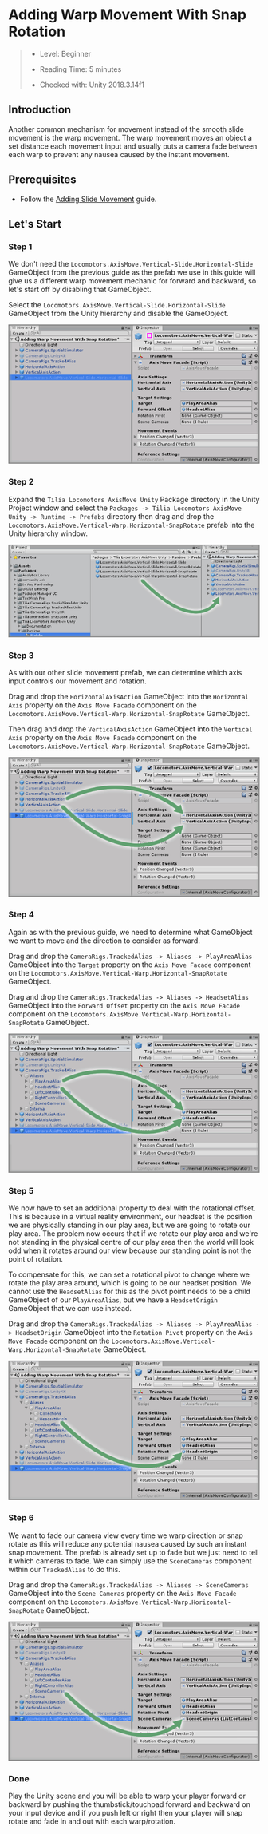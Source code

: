 # Adding Warp Movement With Snap Rotation

> * Level: Beginner
>
> * Reading Time: 5 minutes
>
> * Checked with: Unity 2018.3.14f1

## Introduction

Another common mechanism for movement instead of the smooth slide movement is the warp movement. The warp movement moves an object a set distance each movement input and usually puts a camera fade between each warp to prevent any nausea caused by the instant movement.

## Prerequisites

* Follow the [Adding Slide Movement] guide.

## Let's Start

### Step 1

We don't need the `Locomotors.AxisMove.Vertical-Slide.Horizontal-Slide` GameObject from the previous guide as the prefab we use in this guide will give us a different warp movement mechanic for forward and backward, so let's start off by disabling that GameObject.

Select the `Locomotors.AxisMove.Vertical-Slide.Horizontal-Slide` GameObject from the Unity hierarchy and disable the GameObject.

![Disable Slide Prefab](assets/images/DisableSlidePrefab.png)

### Step 2

Expand the `Tilia Locomotors AxisMove Unity` Package directory in the Unity Project window and select the `Packages -> Tilia Locomotors AxisMove Unity -> Runtime -> Prefabs` directory then drag and drop the `Locomotors.AxisMove.Vertical-Warp.Horizontal-SnapRotate` prefab into the Unity hierarchy window.

![Adding Axis Move Warp To Scene](assets/images/AddingAxisMoveWarpToScene.png)

### Step 3

As with our other slide movement prefab, we can determine which axis input controls our movement and rotation.

Drag and drop the `HorizontalAxisAction` GameObject into the `Horizontal Axis` property on the `Axis Move Facade` component on the `Locomotors.AxisMove.Vertical-Warp.Horizontal-SnapRotate` GameObject.

Then drag and drop the `VerticalAxisAction` GameObject into the `Vertical Axis` property on the `Axis Move Facade` component on the `Locomotors.AxisMove.Vertical-Warp.Horizontal-SnapRotate` GameObject.

![Drag And Drop Axis Actions Onto Axis Move Facade](assets/images/DragAndDropAxisActionsOntoAxisMoveFacade.png)

### Step 4

Again as with the previous guide, we need to determine what GameObject we want to move and the direction to consider as forward.

Drag and drop the `CameraRigs.TrackedAlias -> Aliases -> PlayAreaAlias` GameObject into the `Target` property on the `Axis Move Facade` component on the `Locomotors.AxisMove.Vertical-Warp.Horizontal-SnapRotate` GameObject.

Drag and drop the `CameraRigs.TrackedAlias -> Aliases -> HeadsetAlias` GameObject into the `Forward Offset` property on the `Axis Move Facade` component on the `Locomotors.AxisMove.Vertical-Warp.Horizontal-SnapRotate` GameObject.

![Drag And Drop Target And Offset Onto Axis Move Facade](assets/images/DragAndDropTargetAndOffsetOntoAxisMoveFacade.png)

### Step 5

We now have to set an additional property to deal with the rotational offset. This is because in a virtual reality environment, our headset is the position we are physically standing in our play area, but we are going to rotate our play area. The problem now occurs that if we rotate our play area and we're not standing in the physical centre of our play area then the world will look odd when it rotates around our view because our standing point is not the point of rotation.

To compensate for this, we can set a rotational pivot to change where we rotate the play area around, which is going to be our headset position. We cannot use the `HeadsetAlias` for this as the pivot point needs to be a child GameObject of our `PlayAreaAlias`, but we have a `HeadsetOrigin` GameObject that we can use instead.

Drag and drop the `CameraRigs.TrackedAlias -> Aliases -> PlayAreaAlias -> HeadsetOrigin` GameObject into the `Rotation Pivot` property on the `Axis Move Facade` component on the `Locomotors.AxisMove.Vertical-Warp.Horizontal-SnapRotate` GameObject.

![Drag And Drop Headset Origin Axis Move Facade](assets/images/DragAndDropHeadsetOriginAxisMoveFacade.png)

### Step 6

We want to fade our camera view every time we warp direction or snap rotate as this will reduce any potential nausea caused by such an instant snap movement. The prefab is already set up to fade but we just need to tell it which cameras to fade. We can simply use the `SceneCameras` component within our `TrackedAlias` to do this.

Drag and drop the `CameraRigs.TrackedAlias -> Aliases -> SceneCameras` GameObject into the `Scene Cameras` property on the `Axis Move Facade` component on the `Locomotors.AxisMove.Vertical-Warp.Horizontal-SnapRotate` GameObject.

![Drag And Drop Scene Cameras Axis Move Facade](assets/images/DragAndDropSceneCamerasAxisMoveFacade.png)

### Done

Play the Unity scene and you will be able to warp your player forward or backward by pushing the thumbstick/touchpad forward and backward on your input device and if you push left or right then your player will snap rotate and fade in and out with each warp/rotation.

[Adding Slide Movement]: ../AddingSlideMovement/README.md